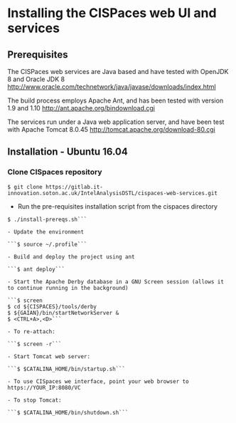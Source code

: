 # Installing the CISPaces web UI and services

## Prerequisites
The CISPaces web services are Java based and have tested with OpenJDK 8 and Oracle JDK 8
http://www.oracle.com/technetwork/java/javase/downloads/index.html

The build process employs Apache Ant, and has been tested with version 1.9 and 1.10
http://ant.apache.org/bindownload.cgi

The services run under a Java web application server, and have been test with Apache Tomcat 8.0.45
http://tomcat.apache.org/download-80.cgi

## Installation - Ubuntu 16.04

### Clone CISpaces repository

```$ git clone https://gitlab.it-innovation.soton.ac.uk/IntelAnalysisDSTL/cispaces-web-services.git```

- Run the pre-requisites installation script from the cispaces directory

```$ cd cispaces-web-services
$ ./install-prereqs.sh```

- Update the environment

```$ source ~/.profile```

- Build and deploy the project using ant

```$ ant deploy```

- Start the Apache Derby database in a GNU Screen session (allows it to continue running in the background)

```$ screen
$ cd ${CISPACES}/tools/derby
$ ${GAIAN}/bin/startNetworkServer &
$ <CTRL+A>,<D>```

- To re-attach:

```$ screen -r```

- Start Tomcat web server:

```$ $CATALINA_HOME/bin/startup.sh```

- To use CISpaces we interface, point your web browser to https://YOUR_IP:8080/VC

- To stop Tomcat:

```$ $CATALINA_HOME/bin/shutdown.sh```

